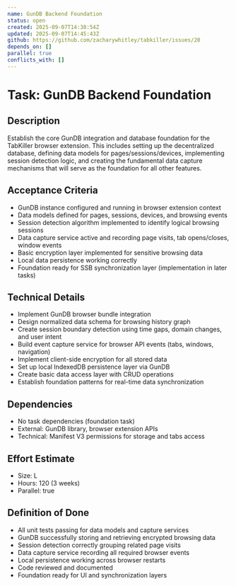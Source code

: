 ```yaml
---
name: GunDB Backend Foundation
status: open
created: 2025-09-07T14:38:54Z
updated: 2025-09-07T14:45:43Z
github: https://github.com/zacharywhitley/tabkiller/issues/20
depends_on: []
parallel: true
conflicts_with: []
---
```


# Task: GunDB Backend Foundation

## Description
Establish the core GunDB integration and database foundation for the TabKiller browser extension. This includes setting up the decentralized database, defining data models for pages/sessions/devices, implementing session detection logic, and creating the fundamental data capture mechanisms that will serve as the foundation for all other features.

## Acceptance Criteria
- GunDB instance configured and running in browser extension context
- Data models defined for pages, sessions, devices, and browsing events
- Session detection algorithm implemented to identify logical browsing sessions
- Data capture service active and recording page visits, tab opens/closes, window events
- Basic encryption layer implemented for sensitive browsing data
- Local data persistence working correctly
- Foundation ready for SSB synchronization layer (implementation in later tasks)

## Technical Details
- Implement GunDB browser bundle integration
- Design normalized data schema for browsing history graph
- Create session boundary detection using time gaps, domain changes, and user intent
- Build event capture service for browser API events (tabs, windows, navigation)
- Implement client-side encryption for all stored data
- Set up local IndexedDB persistence layer via GunDB
- Create basic data access layer with CRUD operations
- Establish foundation patterns for real-time data synchronization

## Dependencies
- No task dependencies (foundation task)
- External: GunDB library, browser extension APIs
- Technical: Manifest V3 permissions for storage and tabs access

## Effort Estimate
- Size: L
- Hours: 120 (3 weeks)
- Parallel: true

## Definition of Done
- All unit tests passing for data models and capture services
- GunDB successfully storing and retrieving encrypted browsing data
- Session detection correctly grouping related page visits
- Data capture service recording all required browser events
- Local persistence working across browser restarts
- Code reviewed and documented
- Foundation ready for UI and synchronization layers
